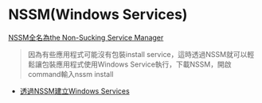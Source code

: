 # NSSM(Windows Services)

[NSSM全名為the Non-Sucking Service Manager](https://nssm.cc/download)

> 因為有些應用程式可能沒有包裝install service，這時透過NSSM就可以輕鬆讓包裝應用程式使用Windows Service執行，下載NSSM，開啟command輸入nssm install
- [透過NSSM建立Windows Services](https://dotblogs.com.tw/ricochen/2017/04/27/122052)

